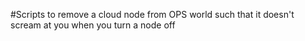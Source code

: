 #Scripts to remove a cloud node from OPS world such that it doesn't scream at you when you turn a node off
